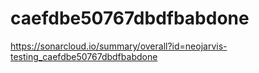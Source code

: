 # caefdbe50767dbdfbabdone
https://sonarcloud.io/summary/overall?id=neojarvis-testing_caefdbe50767dbdfbabdone
